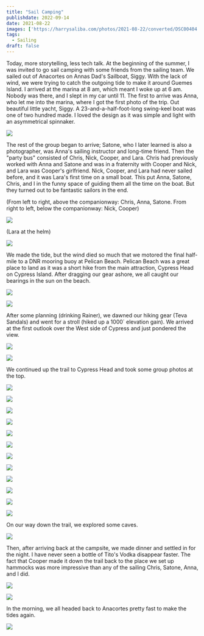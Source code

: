```yaml
---
title: "Sail Camping"
publishdate: 2022-09-14
date: 2021-08-22
images: ['https://harrysaliba.com/photos/2021-08-22/converted/DSC00404.jpg']
tags:
  - Sailing
draft: false
---
```


Today, more storytelling, less tech talk.  At the beginning of the summer, I was invited to go sail camping with some friends from the sailing team.  We sailed out of Anacortes on Annas Dad's Sailboat, Siggy.  With the lack of wind, we were trying to catch the outgoing tide to make it around Guemes Island.  I arrived at the marina at 8 am, which meant I woke up at 6 am.  Nobody was there, and I slept in my car until 11.  The first to arrive was Anna, who let me into the marina, where I got the first photo of the trip.  Out beautiful little yacht, Siggy.  A 23-and-a-half-foot-long swing-keel boat was one of two hundred made.  I loved the design as it was simple and light with an asymmetrical spinnaker.

![](https://harrysaliba.com/photos/2021-08-22/converted/DSC00383.jpg)

The rest of the group began to arrive; Satone, who I later learned is also a photographer, was Anna's sailing instructor and long-time friend.  Then the "party bus" consisted of Chris, Nick, Cooper, and Lara.  Chris had previously worked with Anna and Satone and was in a fraternity with Cooper and Nick, and Lara was Cooper's girlfriend.  Nick, Cooper, and Lara had never sailed before, and it was Lara's first time on a small boat.  This put Anna, Satone, Chris, and I in the funny space of guiding them all the time on the boat.  But they turned out to be fantastic sailors in the end.

(From left to right, above the companionway: Chris, Anna, Satone.  From right to left, below the companionway: Nick, Cooper)

![](https://harrysaliba.com/photos/2021-08-22/converted/DSC00390.jpg)

(Lara at the helm)

![](https://harrysaliba.com/photos/2021-08-22/converted/DSC00392.jpg)

We made the tide, but the wind died so much that we motored the final half-mile to a DNR mooring buoy at Pelican Beach.  Pelican Beach was a great place to land as it was a short hike from the main attraction, Cypress Head on Cypress Island.  After dragging our gear ashore, we all caught our bearings in the sun on the beach.

![](https://harrysaliba.com/photos/2021-08-22/converted/DSC00395.jpg)

![](https://harrysaliba.com/photos/2021-08-22/converted/DSC00396.jpg)

After some planning (drinking Rainer), we dawned our hiking gear (Teva Sandals) and went for a stroll (hiked up a 1000` elevation gain).  We arrived at the first outlook over the West side of Cypress and just pondered the view.

![](https://harrysaliba.com/photos/2021-08-22/converted/DSC00404.jpg)

![](https://harrysaliba.com/photos/2021-08-22/converted/DSC00413.jpg)

We continued up the trail to Cypress Head and took some group photos at the top.

![](https://harrysaliba.com/photos/2021-08-22/converted/DSC00416.jpg)

![](https://harrysaliba.com/photos/2021-08-22/converted/DSC00429.jpg)

![](https://harrysaliba.com/photos/2021-08-22/converted/DSC00432.jpg)

![](https://harrysaliba.com/photos/2021-08-22/converted/DSC00436.jpg)

![](https://harrysaliba.com/photos/2021-08-22/converted/DSC00450.jpg)

![](https://harrysaliba.com/photos/2021-08-22/converted/DSC00453.jpg)

![](https://harrysaliba.com/photos/2021-08-22/converted/DSC00461.jpg)

![](https://harrysaliba.com/photos/2021-08-22/converted/DSC00465.jpg)

![](https://harrysaliba.com/photos/2021-08-22/converted/DSC00467.jpg)

![](https://harrysaliba.com/photos/2021-08-22/converted/DSC00469.jpg)

![](https://harrysaliba.com/photos/2021-08-22/converted/DSC00470.jpg)

![](https://harrysaliba.com/photos/2021-08-22/converted/DSC00474.jpg)

On our way down the trail, we explored some caves.

![](https://harrysaliba.com/photos/2021-08-22/converted/DSC00476.jpg)

Then, after arriving back at the campsite, we made dinner and settled in for the night.  I have never seen a bottle of Tito's Vodka disappear faster.  The fact that Cooper made it down the trail back to the place we set up hammocks was more impressive than any of the sailing Chris, Satone, Anna, and I did.

![](https://harrysaliba.com/photos/2021-08-22/converted/DSC00483.jpg)

![](https://harrysaliba.com/photos/2021-08-22/converted/DSC00494.jpg)

In the morning, we all headed back to Anacortes pretty fast to make the tides again.

![](https://harrysaliba.com/photos/2021-08-22/converted/DSC00496.jpg)
